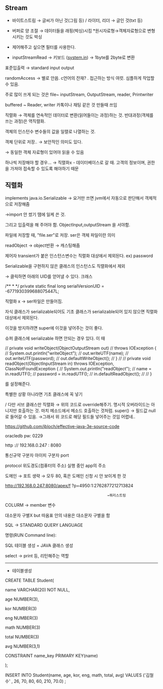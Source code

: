 ## Stream

- 바이트스트림 → 글씨가 아닌 것(그림 등) / 라이터, 리더 → 글인 것(txt 등)

- 버퍼로 양 조절 → 데이터들을 래핑(박싱)시킴     *원시자료형→객체자료형으로 변형시키는 것도 박싱

- 제어해주고 싶으면 필터를 사용한다.

- inputStreamRead → 키보드 ([system.in](http://system.in)) → 1byte를 2byte로 변환

표준입출력 → standard input output

randomAccess → 별로 안씀. c언어의 잔재? . 접근하는 방식 여럿. 심플하게 작업할 수 있음.

주로 많이 쓰게 되는 것은 file~ inputStream, OutputStream, reader,  Printwriter

buffered ~ Reader, writer 카톡이나 채팅 같은 것 만들때 쓰임

직렬화 → 객체를 연속적인 데이터로 변환(읽어들이는 과정)하는 것. 반대과정(객체를 쓰는 과정)은 역직렬화.

객체의 인스턴수 변수들의 값을 일렬로 나열하는 것.

객체 단위로 저장.. → 보안적인 의미도 있다.

→ 동일한 객체 자료형이 있어야 읽을 수 있음

하나씩 저장해야 할 경우... → 직렬화x - 데이터베이스로 갈 때. 고객의 정보이며, 권한을 가져야 접속할 수 있도록 해야하기 때문



## 직렬화

implements java.io.Serializable → 요거만 쓰면 jvm에서 자동으로 판단해서 객체적으로 저장해줌

→import 안 썼기 땜에 일케 쓴 것.

그리고 입출력을 해 주어야 함. ObjectInput,outputStream 을 서야함.

파일에 저장할 때, "file.ser"로 저장. ser은 객체 파일이란 의미

readObject → object반환 → 캐스팅해줌

제어자 transient가 붙은 인스턴스변수는 직렬화 대상에서 제외된다. ex) password

Serializable을 구현하지 않은 클래스의 인스턴스도 직렬화에서 제외

→ 클릭하면 아래의 UID를 얻어낼 수 있다. 크래스

/** * */ private static final long serialVersionUID = -6771930399688075447L;

직렬화 x → ser파일은 만들어짐.

자식 클래스가 serializable되어도 기초 클래스가 serializable되어 있지 않으면 직렬화 대상에서 제외된다.

이것을 방지하려면 super에 이것을 넣어주는 것이 좋다.

슈퍼 클래스에 serializable 하면 안되는 경우 있다. 이 때

//	private void writeObject(ObjectOutputStream out) //		throws IOException { //		System.out.println("writeObject"); //		out.writeUTF(name);	 //		out.writeUTF(password);	 //		out.defaultWriteObject(); //	} // //	private void readObject(ObjectInputStream in) throws IOException, ClassNotFoundException { //		System.out.println("readObject"); //		name = in.readUTF(); //		password = in.readUTF(); //		in.defaultReadObject(); //	 //	}

를 설정해준다.

특별한 상황 아니라면 기초 클래스에 꼭 넣기

/  다만 서브 클래스만 직렬화 → 위의 코드로 override해주기. 명시적 오버라이드는 아니지만 호출하는 것. 마치 메소드에서 메소드 호출하는 것처럼. super() → 필드값 null로 들어갈 수 있음. →그래서 위 코드로 해당 필드들 넣어주는 것임   어렵네..

https://github.com/jbloch/effective-java-3e-source-code

oracledb pw: 0229

http         ://         192.168.0.247                             :              8080

통신규약    구분자        아이피                                 구분자          port

protocol                        위도경도(컴퓨터의 주소)                       실행 중인 app의 주소

도메인 → 포트 생략 → 모두 80, 혹은 도메인 신청 시 안 보이게 한 것

http://192.168.0.247:8080/apex/f   ?p=4950:1:2762877212713824

```
                                               →쿼리스트링
```

COLURM →  member 변수

대소문자 구별X but 따옴표 안의 내용은 대소문자 구별을 함

SQL → STANDARD QUERY LANGUAGE

명령(RUN Command line):

SQL 테이블 생성 = JAVA 클래스 생성

select → print 등, 리턴해주는 역할

------

- 테이블생성

CREATE TABLE Student(

name VARCHAR(20) NOT NULL,

age NUMBER(3),

kor NUMBER(3)

eng NUMBER(3)

math NUMBER(3)

total  NUMBER(3)

avg NUMBER(3,1)

CONSTRAINT name_key PRIMARY KEY(name)

);

INSERT INTO Student(name, age, kor, eng, math, total, avg) VALUES ('김철수' , 26, 70, 80, 60, 210, 70.0) ;
